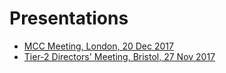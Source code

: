 # Presentations


* [MCC Meeting, London, 20 Dec 2017](MCC_Dec2017)
* [Tier-2 Directors' Meeting, Bristol, 27 Nov 2017](Tier2Directors_Nov2017)

